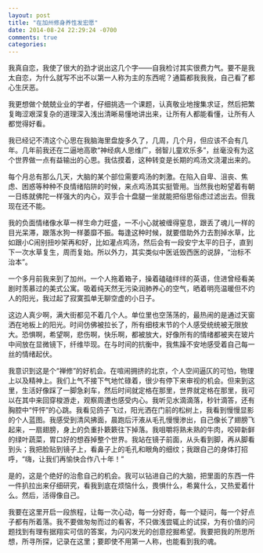 ```yaml
---
layout: post
title: "在加州修身养性发宏愿"
date: 2014-08-24 22:29:24 -0700
comments: true
categories: 
---
```

  我真自恋，我使了很大的劲才说出这几个字——自我检讨其实很费力气。要不是我太自恋，为什么就写不出不以第一人称为主的东西呢？通篇都我我我，自己看了都心生厌恶。

  我更想做个兢兢业业的学者，仔细挑选一个课题，认真敬业地搜集求证，然后把繁复晦涩艰深复杂的道理深入浅出清晰易懂地讲出来，让所有人都能看懂，让所有人都觉得好看。

  我已经记不清这个心思在我脑海里盘旋多久了，几周，几个月，但应该不会有几年。几年前我还在二逼地高歌“神经病人思维广，弱智儿童欢乐多”，丝毫没有为这个世界做一点有益输出的心思。我估摸着，这种转变是长期的鸡汤文浇灌出来的。

  每个月总有那么几天，大脑的某个部位需要鸡汤的刺激。在陷入自卑、沮丧、焦虑、困惑等种种不良情绪陷阱的时候，来点鸡汤其实挺管用。当然我也盼望着有朝一日练就佛陀一样强大的内心，双手合十盘腿一坐就能把俗思俗虑过滤出去。但我现在还不能。

  我的负面情绪像水草一样生命力旺盛，一不小心就被缠得窒息，跟丢了魂儿一样的目光呆滞，跟落水狗一样萎靡不振。每逢这种时候，就要借助外力去割掉水草，比如跟小C闹别扭吵架再和好，比如灌点鸡汤，然后会有一段安宁太平的日子，直到下一次水草复生，周而复始。所以外力，其实类似中医诋毁西医的说辞，“治标不治本”。


  一个多月前我来到了加州。一个人拖着箱子，操着磕磕绊绊的英语，住进曾经看美剧时羡慕过的美式公寓。吸着纯天然无污染润肺养心的空气，晒着明亮温暖但不灼人的阳光，我过起了寂寞孤单无聊空虚的小日子。

  这边人真少啊，满大街都见不着几个人。单位里也空荡荡的，最热闹的是通过天窗洒在地板上的阳光。时间仿佛被拉长了，所有细枝末节的个人感受统统被无限放大。恐惧啊，希望啊，悲伤啊，快乐啊，都被放大，好像所有的情绪都被夹在玻片中间放在显微镜下，纤维毕现。在与时间的抗衡中，我焦躁不安地感受着自己每一丝的情绪起伏。

  我意识到这是个“禅修”的好机会。在喧闹拥挤的北京，个人空间逼仄的可怕，物理上以及精神上。我们上气不接下气地忙碌着，很少有停下来审视的机会。但来到这里，生活好像踩了一脚急刹车，然后时间就定格在那里，世界就定格在那里，我可以在其中来回穿梭游走，观察周遭也感受内心。我听见水滴滴落，秒针滴答，还有胸腔中“怦怦”的心跳。我看见鸽子飞过，阳光洒在门前的松树上，我看到慢慢显影的个人蓝图。我感受到清风拂面，晨跑后汗液从毛孔慢慢渗出，自己像长了翅膀飞起来，一扇翅膀，身上的负重扑簌簌往下掉落。我咀嚼将熟未熟的牛肉，咬碎新鲜的绿叶蔬菜，胃口好的想吞掉整个世界。我站在镜子前面，从头看到脚，再从脚看到头；我把脸贴到镜子上，看鼻子上的毛孔和眼角的细纹；我跟自己的身体打招呼，“嗨，让我们再愉快合作八十年！”

  是的，这是个绝好的治愈自己的机会。我可以钻进自己的大脑，把里面的东西一件一件扒拉出来仔细研究，看我到底在烦恼什么，畏惧什么，希冀什么，又热爱着什么。然后，活得像自己。


  我要在这里开启一段旅程，让每一次心动，每一分好奇，每一个疑问，每一个好点子都有所着落。我不要做匆匆而过的看客，不只做浅尝辄止的试探，为有价值的问题找到有理有据翔实可信的答案，为闪闪发光的创意挖掘希望。我要把我的所思所想，所寻所探，记录在这里；要即使不用第一人称，也能看到我的魂。


